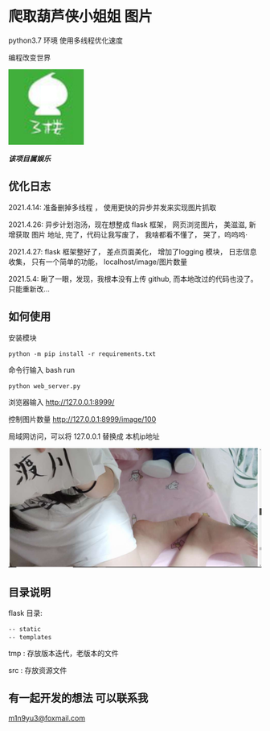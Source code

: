 # 爬取葫芦侠小姐姐 图片

python3.7 环境
使用多线程优化速度

编程改变世界

![葫芦侠三楼](./葫芦侠三楼.jpg)

***该项目属娱乐***

## 优化日志
2021.4.14:  准备删掉多线程 ， 使用更快的异步并发来实现图片抓取


2021.4.26:  异步计划泡汤，现在想整成 flask 框架， 网页浏览图片， 美滋滋, 新增获取 图片 地址,
    完了，代码让我写废了， 我啥都看不懂了， 哭了，呜呜呜·


2021.4.27:   flask 框架整好了， 差点页面美化， 增加了logging 模块， 日志信息收集， 只有一个简单的功能， localhost/image/图片数量 

2021.5.4:   瞅了一眼，发现，我根本没有上传 github, 而本地改过的代码也没了。 只能重新改...


## 如何使用
安装模块
```shell
python -m pip install -r requirements.txt
```

命令行输入
bash run
```shell
python web_server.py
```

浏览器输入 
http://127.0.0.1:8999/

控制图片数量
http://127.0.0.1:8999/image/100

局域网访问，可以将 127.0.0.1 替换成 本机ip地址

[comment]: <> (![test]&#40;&#41;)

![Alt text](./src/img/test.jpg)


## 目录说明

flask 目录:
    
    -- static
    -- templates

tmp :   存放版本迭代，老版本的文件

src :   存放资源文件




## 有一起开发的想法 可以联系我
m1n9yu3@foxmail.com